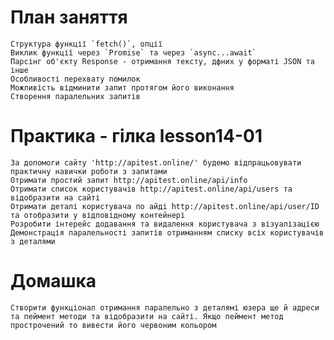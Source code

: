 # План заняття

    Структура функції `fetch()`, опції 
    Виклик функції через `Promise` та через `async...await`
    Парсінг об'єкту Response - отримання тексту, дфних у форматі JSON та інше
    Особливості перехвату помилок
    Можливість відминити запит протягом його виконання
    Створення паралельних запитів

# Практика - гілка lesson14-01

    За допомоги сайту 'http://apitest.online/' будемо відпрацьовувати практичну навички роботи з запитами
    Отримати простий запит http://apitest.online/api/info
    Отримати список користувачів http://apitest.online/api/users та відобразити на сайті
    Отримати деталі користувача по айді http://apitest.online/api/user/ID та отобразити у відповідному контейнері
    Розробити інтерейс додавання та видалення користувача з візуалізацією
    Демонстрація паралельності запитів отриманням списку всіх користувачів з деталями

# Домашка

    Створити функціонал отримання паралельно з деталямі юзера ще й адреси та пеймент методи та відобразити на сайті. Якщо пеймент метод прострочений то вивести його червоним кольором
